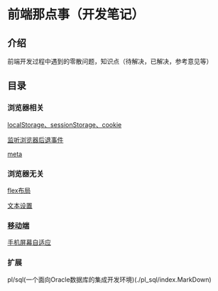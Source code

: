 # 前端那点事（开发笔记）

## 介绍

前端开发过程中遇到的零散问题，知识点（待解决，已解决，参考意见等）

## 目录

### 浏览器相关

[localStorage、sessionStorage、cookie](./browser/webStorage.MarkDown)

[监听浏览器后退事件](./browser/backEvent.MarkDown)

[meta](./browser/meta.MarkDown)

### 浏览器无关

[flex布局](./css/flex.MarkDown)

[文本设置](./css/text.MarkDown)

### [移动端](./mobile/index.MarkDown)

[手机屏幕自适应](./mobile/auto_screen.MarkDown)

### 扩展

pl/sql(一个面向Oracle数据库的集成开发环境)(./pl_sql/index.MarkDown)